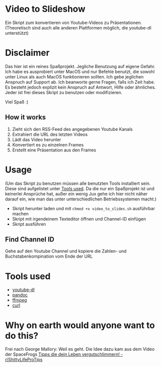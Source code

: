 # Video to Slideshow

Ein Skript zum konvertieren von Youtube-Videos zu Präsentationen.
(Theoretisch sind auch alle anderen Plattformen möglich, die youtube-dl unterstützt)

# Disclaimer

Das hier ist ein reines Spaßprojekt.
Jegliche Benutzung auf eigene Gefahr.
Ich habe es ausprobiert unter MacOS und nur Befehle benutzt, die sowohl unter Linux als auch MacOS funktionieren sollten.
Ich gebe jeglichen Anspruch auf Support ab.
Ich beanworte gerne Fragen, falls ich Zeit habe. Es besteht jedoch explizit kein Anspruch auf Antwort, Hilfe oder ähnliches.
Jeder ist frei dieses Skript zu benutzen oder modifizieren.

Viel Spaß :)

## How it works

1. Zieht sich den RSS-Feed des angegebenen Youtube Kanals
2. Extrahiert die URL des letzten Videos
3. Lädt das Video herunter
4. Konvertiert es zu einzelnen Frames
5. Erstellt eine Präsentation aus den Frames

# Usage

(Um das Skript zu benutzen müssen alle benutzten Tools installiert sein. Diese sind aufgelistet unter [Tools used](#Tools-used). Da die nur ein Spaßprojekt ist und keinerlei Ansprüche hat, außer ein wenig Jux gehe ich hier nicht näher darauf ein, wie man das unter unterschiedlichen Betriebssystemen macht.)

- Skript herunter laden und mit `chmod +x video_to_slides.sh` ausführbar machen
- Skript mit irgendeinem Texteditor öffnen und Channel-ID einfügen
- Skript ausführen

## Find Channel ID

Gehe auf den Youtube Channel und kopiere die Zahlen- und Buchstabenkompination vom Ende der URL

# Tools used

- [youtube-dl](https://yt-dl.org)
- [pandoc](https://www.pandoc.org)
- [ffmpeg](https://ffmpeg.org)
- [curl](https://curl.se)

# Why on earth would anyone want to do this?

Frei nach George Mallory: Weil es geht.
Die Idee dazu kam aus dem Video der SpaceFrogs [Tipps die dein Leben vergutschlimmern! - r/ShittyLifeProTips](https://www.youtube.com/watch?v=TOBgYdm9ftE)

